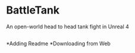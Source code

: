 # BattleTank
An open-world head to head tank fight in Unreal 4
##
*Adding Readme
*Downloading from Web
